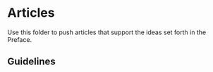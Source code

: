 # Articles

Use this folder to push articles that support the ideas set forth in the Preface. 

## Guidelines